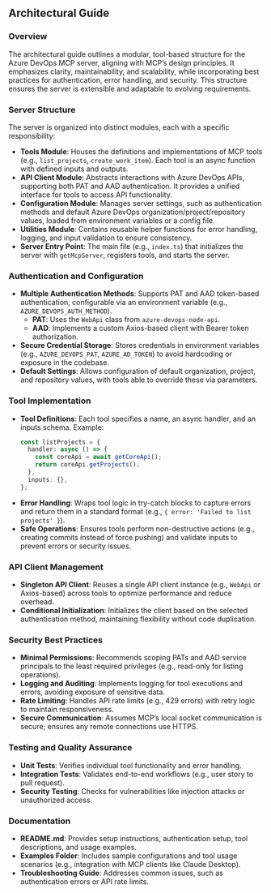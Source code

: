 ## Architectural Guide

### Overview
The architectural guide outlines a modular, tool-based structure for the Azure DevOps MCP server, aligning with MCP’s design principles. It emphasizes clarity, maintainability, and scalability, while incorporating best practices for authentication, error handling, and security. This structure ensures the server is extensible and adaptable to evolving requirements.

### Server Structure
The server is organized into distinct modules, each with a specific responsibility:
- **Tools Module**: Houses the definitions and implementations of MCP tools (e.g., `list_projects`, `create_work_item`). Each tool is an async function with defined inputs and outputs.
- **API Client Module**: Abstracts interactions with Azure DevOps APIs, supporting both PAT and AAD authentication. It provides a unified interface for tools to access API functionality.
- **Configuration Module**: Manages server settings, such as authentication methods and default Azure DevOps organization/project/repository values, loaded from environment variables or a config file.
- **Utilities Module**: Contains reusable helper functions for error handling, logging, and input validation to ensure consistency.
- **Server Entry Point**: The main file (e.g., `index.ts`) that initializes the server with `getMcpServer`, registers tools, and starts the server.

### Authentication and Configuration
- **Multiple Authentication Methods**: Supports PAT and AAD token-based authentication, configurable via an environment variable (e.g., `AZURE_DEVOPS_AUTH_METHOD`).
  - **PAT**: Uses the `WebApi` class from `azure-devops-node-api`.
  - **AAD**: Implements a custom Axios-based client with Bearer token authorization.
- **Secure Credential Storage**: Stores credentials in environment variables (e.g., `AZURE_DEVOPS_PAT`, `AZURE_AD_TOKEN`) to avoid hardcoding or exposure in the codebase.
- **Default Settings**: Allows configuration of default organization, project, and repository values, with tools able to override these via parameters.

### Tool Implementation
- **Tool Definitions**: Each tool specifies a name, an async handler, and an inputs schema. Example:
  ```ts
  const listProjects = {
    handler: async () => {
      const coreApi = await getCoreApi();
      return coreApi.getProjects();
    },
    inputs: {},
  };
  ```
- **Error Handling**: Wraps tool logic in try-catch blocks to capture errors and return them in a standard format (e.g., `{ error: 'Failed to list projects' }`).
- **Safe Operations**: Ensures tools perform non-destructive actions (e.g., creating commits instead of force pushing) and validate inputs to prevent errors or security issues.

### API Client Management
- **Singleton API Client**: Reuses a single API client instance (e.g., `WebApi` or Axios-based) across tools to optimize performance and reduce overhead.
- **Conditional Initialization**: Initializes the client based on the selected authentication method, maintaining flexibility without code duplication.

### Security Best Practices
- **Minimal Permissions**: Recommends scoping PATs and AAD service principals to the least required privileges (e.g., read-only for listing operations).
- **Logging and Auditing**: Implements logging for tool executions and errors, avoiding exposure of sensitive data.
- **Rate Limiting**: Handles API rate limits (e.g., 429 errors) with retry logic to maintain responsiveness.
- **Secure Communication**: Assumes MCP’s local socket communication is secure; ensures any remote connections use HTTPS.

### Testing and Quality Assurance
- **Unit Tests**: Verifies individual tool functionality and error handling.
- **Integration Tests**: Validates end-to-end workflows (e.g., user story to pull request).
- **Security Testing**: Checks for vulnerabilities like injection attacks or unauthorized access.

### Documentation
- **README.md**: Provides setup instructions, authentication setup, tool descriptions, and usage examples.
- **Examples Folder**: Includes sample configurations and tool usage scenarios (e.g., integration with MCP clients like Claude Desktop).
- **Troubleshooting Guide**: Addresses common issues, such as authentication errors or API rate limits.
